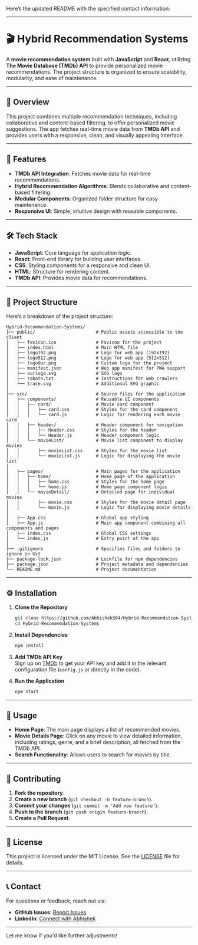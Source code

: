 Here’s the updated README with the specified contact information:

---

# 🎬 Hybrid Recommendation Systems

A **movie recommendation system** built with **JavaScript** and **React**, utilizing **The Movie Database (TMDb) API** to provide personalized movie recommendations. The project structure is organized to ensure scalability, modularity, and ease of maintenance.

---

## 📖 Overview

This project combines multiple recommendation techniques, including collaborative and content-based filtering, to offer personalized movie suggestions. The app fetches real-time movie data from **TMDb API** and provides users with a responsive, clean, and visually appealing interface.

---

## 🚀 Features

- **TMDb API Integration**: Fetches movie data for real-time recommendations.
- **Hybrid Recommendation Algorithms**: Blends collaborative and content-based filtering.
- **Modular Components**: Organized folder structure for easy maintenance.
- **Responsive UI**: Simple, intuitive design with reusable components.

---

## 🛠 Tech Stack

- **JavaScript**: Core language for application logic.
- **React**: Front-end library for building user interfaces.
- **CSS**: Styling components for a responsive and clean UI.
- **HTML**: Structure for rendering content.
- **TMDb API**: Provides movie data for recommendations.

---

## 📂 Project Structure

Here’s a breakdown of the project structure:

```
Hybrid-Recommendation-Systems/
├── public/                       # Public assets accessible to the client
│   ├── favicon.ico               # Favicon for the project
│   ├── index.html                # Main HTML file
│   ├── logo192.png               # Logo for web app (192x192)
│   ├── logo512.png               # Logo for web app (512x512)
│   ├── logoOur.png               # Custom logo for the project
│   ├── manifest.json             # Web app manifest for PWA support
│   ├── ourlogo.svg               # SVG logo
│   ├── robots.txt                # Instructions for web crawlers
│   └── trace.svg                 # Additional SVG graphic
│
├── src/                          # Source files for the application
│   ├── components/               # Reusable UI components
│   │   ├── card/                 # Movie card component
│   │   │   ├── card.css          # Styles for the card component
│   │   │   └── card.js           # Logic for rendering each movie card
│   │   ├── header/               # Header component for navigation
│   │   │   ├── Header.css        # Styles for the header
│   │   │   └── Header.js         # Header component logic
│   │   └── movieList/            # Movie list component to display movies
│   │       ├── movieList.css     # Styles for the movie list
│   │       └── movieList.js      # Logic for displaying the movie list
│
│   ├── pages/                    # Main pages for the application
│   │   ├── home/                 # Home page of the application
│   │   │   ├── home.css          # Styles for the home page
│   │   │   └── home.js           # Home page component logic
│   │   └── movieDetail/          # Detailed page for individual movies
│   │       ├── movie.css         # Styles for the movie detail page
│   │       └── movie.js          # Logic for displaying movie details
│
│   ├── App.css                   # Global app styling
│   ├── App.js                    # Main app component combining all components and pages
│   ├── index.css                 # Global CSS settings
│   └── index.js                  # Entry point of the app
│
├── .gitignore                    # Specifies files and folders to ignore in Git
├── package-lock.json             # Lockfile for npm dependencies
├── package.json                  # Project metadata and dependencies
└── README.md                     # Project documentation
```

---

## ⚙️ Installation

1. **Clone the Repository**
   ```bash
   git clone https://github.com/AbhishekS04/Hybrid-Recommendation-Systems.git
   cd Hybrid-Recommendation-Systems
   ```

2. **Install Dependencies**
   ```bash
   npm install
   ```

3. **Add TMDb API Key**  
   Sign up on [TMDb](https://www.themoviedb.org/) to get your API key and add it in the relevant configuration file (`config.js` or directly in the code).

4. **Run the Application**
   ```bash
   npm start
   ```

---

## 📝 Usage

- **Home Page**: The main page displays a list of recommended movies.
- **Movie Details Page**: Click on any movie to view detailed information, including ratings, genre, and a brief description, all fetched from the TMDb API.
- **Search Functionality**: Allows users to search for movies by title.

---

## 🤝 Contributing

1. **Fork the repository**.
2. **Create a new branch** (`git checkout -b feature-branch`).
3. **Commit your changes** (`git commit -m 'Add new feature'`).
4. **Push to the branch** (`git push origin feature-branch`).
5. **Create a Pull Request**.

---

## 📜 License

This project is licensed under the MIT License. See the [LICENSE](LICENSE) file for details.

---

## 📞 Contact

For questions or feedback, reach out via:
- **GitHub Issues**: [Report Issues](https://github.com/AbhishekS04/Hybrid-Recommendation-Systems/issues)
- **LinkedIn**: [Connect with Abhishek](https://www.linkedin.com/in/abhishek-singh-045312292/)

--- 

Let me know if you'd like further adjustments!
